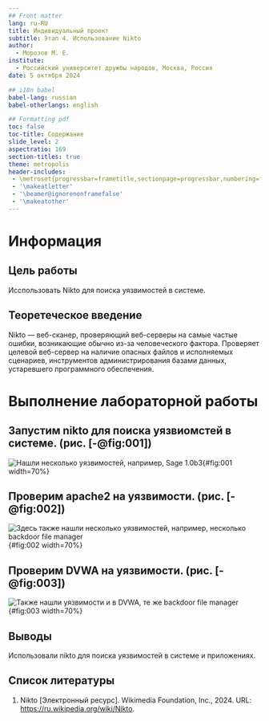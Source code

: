 ```yaml
---
## Front matter
lang: ru-RU
title: Индивидуальный проект
subtitle: Этап 4. Использование Nikto
author:
  - Морозов М. Е.
institute:
  - Российский университет дружбы народов, Москва, Россия
date: 5 октября 2024

## i18n babel
babel-lang: russian
babel-otherlangs: english

## Formatting pdf
toc: false
toc-title: Содержание
slide_level: 2
aspectratio: 169
section-titles: true
theme: metropolis
header-includes:
 - \metroset{progressbar=frametitle,sectionpage=progressbar,numbering=fraction}
 - '\makeatletter'
 - '\beamer@ignorenonframefalse'
 - '\makeatother'
---
```


# Информация

## Цель работы

Исспользовать Nikto для поиска уязвимостей в системе.

## Теоретеческое введение

Nikto — веб-сканер, проверяющий веб-серверы на самые частые ошибки, возникающие обычно из-за человеческого фактора. 
Проверяет целевой веб-сервер на наличие опасных файлов и исполняемых сценариев, инструментов администрирования базами данных, устаревшего программного обеспечения. 

# Выполнение лабораторной работы

## Запустим nikto для поиска уязвиомстей в системе. (рис. [-@fig:001])

![Нашли несколько уязвимостей, например, Sage 1.0b3](image/1.png){#fig:001 width=70%}

## Проверим apache2 на уязвимости. (рис. [-@fig:002])

![Здесь также нашли несколько уязвимостей, например, несколько backdoor file manager](image/2.png){#fig:002 width=70%}

## Проверим DVWA на уязвимости. (рис. [-@fig:003])

![Также нашли уязвимости и в DVWA, те же backdoor file manager](image/3.png){#fig:003 width=70%}

## Выводы

Использовали nikto для поиска уязвимостей в системе и приложениях.

## Список литературы

1. Nikto [Электронный ресурс].  Wikimedia Foundation, Inc., 2024. URL: https://ru.wikipedia.org/wiki/Nikto.